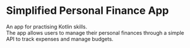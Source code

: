 # Simplified Personal Finance App
An app for practising Kotlin skills.\
The app allows users to manage their personal finances through a simple API to track expenses and manage budgets.